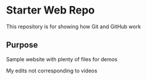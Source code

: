 # Starter Web Repo

This repository is for showing how Git and GitHub work

## Purpose

Sample website with plenty of files for demos

My edits not corresponding to videos